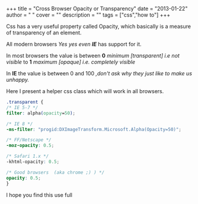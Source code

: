 
+++
title = "Cross Browser Opacity or Transparency"
date = "2013-01-22"
author = " "
cover = ""
description = ""
tags = ["css","how to"]
+++

Css has a very useful property called Opacity, which basically is a measure of transparency of an element.

 All modern browsers *Yes yes even **IE*** has support for it. 

  In most browsers the value is between **0** *minimum [transparent] i.e not visible* to **1** *maximum [opaque] i.e. completely visible* 

  In **IE** the value is between 0 and 100 *,don't ask why they just like to make us unhappy.* 

  Here I present a helper css class which will work in all browsers. 
  ```css
.transparent {
 /* IE 5-7 */
  filter: alpha(opacity=50);

  /* IE 8 */
  -ms-filter: "progid:DXImageTransform.Microsoft.Alpha(Opacity=50)";

  /* FF/Netscape */
  -moz-opacity: 0.5;

  /* Safari 1.x */
  -khtml-opacity: 0.5;

  /* Good browsers  (aka chrome ;) ) */
  opacity: 0.5;
}

```
 I hope you find this use full 



